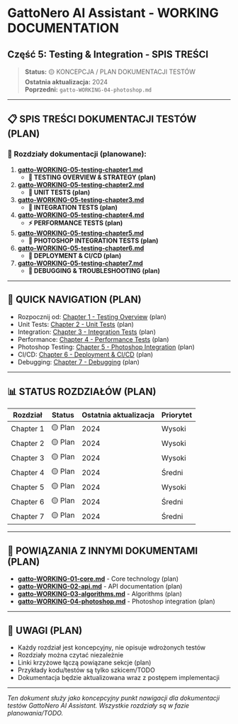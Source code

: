 # GattoNero AI Assistant - WORKING DOCUMENTATION
## Część 5: Testing & Integration - SPIS TREŚCI

> **Status:** 🟡 KONCEPCJA / PLAN DOKUMENTACJI TESTÓW  
> **Ostatnia aktualizacja:** 2024  
> **Poprzedni:** `gatto-WORKING-04-photoshop.md`

---

## 📋 SPIS TREŚCI DOKUMENTACJI TESTÓW (PLAN)

### 📖 Rozdziały dokumentacji (planowane):

1. **[gatto-WORKING-05-testing-chapter1.md](./gatto-WORKING-05-testing-chapter1.md)**
   - **🧪 TESTING OVERVIEW & STRATEGY (plan)**
2. **[gatto-WORKING-05-testing-chapter2.md](./gatto-WORKING-05-testing-chapter2.md)**
   - **🔬 UNIT TESTS (plan)**
3. **[gatto-WORKING-05-testing-chapter3.md](./gatto-WORKING-05-testing-chapter3.md)**
   - **🔗 INTEGRATION TESTS (plan)**
4. **[gatto-WORKING-05-testing-chapter4.md](./gatto-WORKING-05-testing-chapter4.md)**
   - **⚡ PERFORMANCE TESTS (plan)**
5. **[gatto-WORKING-05-testing-chapter5.md](./gatto-WORKING-05-testing-chapter5.md)**
   - **🎨 PHOTOSHOP INTEGRATION TESTS (plan)**
6. **[gatto-WORKING-05-testing-chapter6.md](./gatto-WORKING-05-testing-chapter6.md)**
   - **🚀 DEPLOYMENT & CI/CD (plan)**
7. **[gatto-WORKING-05-testing-chapter7.md](./gatto-WORKING-05-testing-chapter7.md)**
   - **🐛 DEBUGGING & TROUBLESHOOTING (plan)**

---

## 🎯 QUICK NAVIGATION (PLAN)

- Rozpocznij od: [Chapter 1 - Testing Overview](./gatto-WORKING-05-testing-chapter1.md) (plan)
- Unit Tests: [Chapter 2 - Unit Tests](./gatto-WORKING-05-testing-chapter2.md) (plan)
- Integration: [Chapter 3 - Integration Tests](./gatto-WORKING-05-testing-chapter3.md) (plan)
- Performance: [Chapter 4 - Performance Tests](./gatto-WORKING-05-testing-chapter4.md) (plan)
- Photoshop Testing: [Chapter 5 - Photoshop Integration](./gatto-WORKING-05-testing-chapter5.md) (plan)
- CI/CD: [Chapter 6 - Deployment & CI/CD](./gatto-WORKING-05-testing-chapter6.md) (plan)
- Debugging: [Chapter 7 - Debugging](./gatto-WORKING-05-testing-chapter7.md) (plan)

---

## 📊 STATUS ROZDZIAŁÓW (PLAN)

| Rozdział | Status | Ostatnia aktualizacja | Priorytet |
|----------|--------|----------------------|----------|
| Chapter 1 | 🟡 Plan | 2024 | Wysoki |
| Chapter 2 | 🟡 Plan | 2024 | Wysoki |
| Chapter 3 | 🟡 Plan | 2024 | Wysoki |
| Chapter 4 | 🟡 Plan | 2024 | Średni |
| Chapter 5 | 🟡 Plan | 2024 | Wysoki |
| Chapter 6 | 🟡 Plan | 2024 | Średni |
| Chapter 7 | 🟡 Plan | 2024 | Średni |

---

## 🔄 POWIĄZANIA Z INNYMI DOKUMENTAMI (PLAN)

- **[gatto-WORKING-01-core.md](./gatto-WORKING-01-core.md)** - Core technology (plan)
- **[gatto-WORKING-02-api.md](./gatto-WORKING-02-api.md)** - API documentation (plan)
- **[gatto-WORKING-03-algorithms.md](./gatto-WORKING-03-algorithms.md)** - Algorithms (plan)
- **[gatto-WORKING-04-photoshop.md](./gatto-WORKING-04-photoshop.md)** - Photoshop integration (plan)

---

## 📝 UWAGI (PLAN)

- Każdy rozdział jest koncepcyjny, nie opisuje wdrożonych testów
- Rozdziały można czytać niezależnie
- Linki krzyżowe łączą powiązane sekcje (plan)
- Przykłady kodu/testów są tylko szkicem/TODO
- Dokumentacja będzie aktualizowana wraz z postępem implementacji

---

*Ten dokument służy jako koncepcyjny punkt nawigacji dla dokumentacji testów GattoNero AI Assistant. Wszystkie rozdziały są w fazie planowania/TODO.*